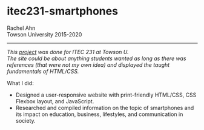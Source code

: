 # itec231-smartphones

Rachel Ahn  
Towson University 2015-2020
- - -
*This [project](https://ryahn324.github.io/itec231-smartphones/index.html) was done for ITEC 231 at Towson U.  
The site could be about anything students wanted as long as there was references (that were not my own idea) and displayed the taught fundamentals of HTML/CSS.*  

What I did:
<ul>
	<li>Designed a user-responsive website with print-friendly HTML/CSS, CSS Flexbox layout, and JavaScript.</li>
  <li>Researched and compiled information on the topic of smartphones and its impact on education, business, lifestyles, and communication in society.</li>
</ul>
